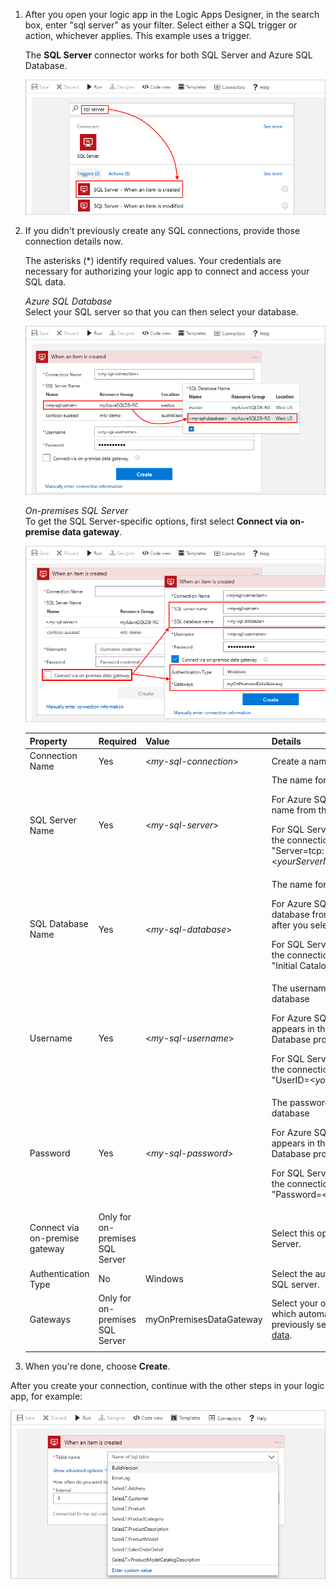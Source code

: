 1. After you open your logic app in the Logic Apps Designer, 
in the search box, enter "sql server" as your filter. 
Select either a SQL trigger or action, whichever applies. 
This example uses a trigger.

   The **SQL Server** connector works for 
   both SQL Server and Azure SQL Database. 

   ![Find "SQL Server" connector](./media/connectors-create-api-sqlazure/sql-server-trigger.png)

3. If you didn't previously create any SQL connections, 
   provide those connection details now. 
   
   The asterisks (*) identify required values. 
   Your credentials are necessary for authorizing 
   your logic app to connect and access your SQL data. 

   *Azure SQL Database*
   <br>
   Select your SQL server so that you can then select your database.

   ![Create Azure SQL Database connection](./media/connectors-create-api-sqlazure/azure-sql-database-create-connection.png) 

   *On-premises SQL Server* 
   <br>
   To get the SQL Server-specific options, 
   first select **Connect via on-premise data gateway**.

   ![Create SQL Server connection](./media/connectors-create-api-sqlazure/sql-server-create-connection.png)

   | Property | Required | Value | Details | 
   |----------|----------|---------------|---------| 
   | Connection Name | Yes | <*my-sql-connection*> | Create a name for your connection. |
   | SQL Server Name | Yes | <*my-sql-server*> | The name for your SQL server <p>For Azure SQL Database, select your server name from the list. <p>For SQL Server, you can get this name from the connection string where: <br>"Server=tcp:<*yourServerName*>.database.windows.net" |
   | SQL Database Name | Yes | <*my-sql-database*>  | The name for your SQL database <p>For Azure SQL Database, select your database from the list, which appears only after you select your server. <p>For SQL Server, you can get this name from the connection string where: <br>"Initial Catalog=<*yourDatabaseName*>" |
   | Username | Yes | <*my-sql-username*> | The username used for creating your database <p>For Azure SQL Database, your user name appears in the Azure portal under the SQL Database properties. <p>For SQL Server, you can get this name from the connection string where: <br>"UserID=<*yourUserName*>" |
   | Password | Yes | <*my-sql-password*> | The password used for creating your database  <p>For Azure SQL Database, your user name appears in the Azure portal under the SQL Database properties. <p>For SQL Server, you can get this name from the connection string where: <br>"Password=<*yourPassword*>" | 
   | Connect via on-premise gateway | Only for on-premises SQL Server | | Select this option when connecting to SQL Server. | 
   | Authentication Type | No | Windows | Select the authentication type used by your SQL server. | 
   | Gateways | Only for on-premises SQL Server | myOnPremisesDataGateway | Select your on-premises data gateway, which automatically appears in this list if previously set up. See [Access on-premises data](../logic-apps/gateway-connection.md). | 
   |||| 

4. When you're done, choose **Create**. 

After you create your connection, continue with the other steps in your logic app, for example:

![SQL Azure connection creation step](./media/connectors-create-api-sqlazure/azure-sql-database-table.png)

